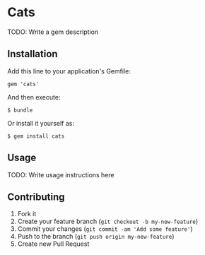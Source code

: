 # Cats

TODO: Write a gem description

## Installation

Add this line to your application's Gemfile:

    gem 'cats'

And then execute:

    $ bundle

Or install it yourself as:

    $ gem install cats

## Usage

TODO: Write usage instructions here

## Contributing

1. Fork it
2. Create your feature branch (`git checkout -b my-new-feature`)
3. Commit your changes (`git commit -am 'Add some feature'`)
4. Push to the branch (`git push origin my-new-feature`)
5. Create new Pull Request
